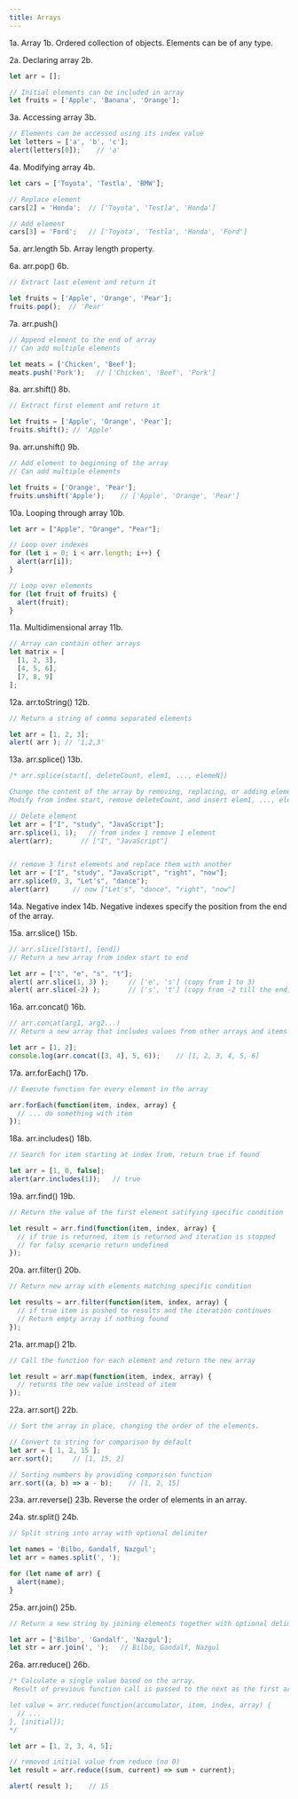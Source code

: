 ```yaml
---
title: Arrays
---
```


1a. Array
1b. Ordered collection of objects. Elements can be of any type.

2a. Declaring array
2b.
```js
let arr = [];

// Initial elements can be included in array
let fruits = ['Apple', 'Banana', 'Orange'];
```

3a. Accessing array
3b.
```js
// Elements can be accessed using its index value
let letters = ['a', 'b', 'c'];
alert(letters[0]);    // 'a'
```

4a. Modifying array
4b.
```js
let cars = ['Toyota', 'Testla', 'BMW'];

// Replace element
cars[2] = 'Honda';  // ['Toyota', 'Testla', 'Honda']

// Add element
cars[3] = 'Ford';   // ['Toyota', 'Testla', 'Honda', 'Ford']
```

5a. arr.length
5b. Array length property.

6a. arr.pop()
6b.
```js
// Extract last element and return it

let fruits = ['Apple', 'Orange', 'Pear'];
fruits.pop();  // 'Pear'
```

7a. arr.push()
```js
// Append element to the end of array
// Can add multiple elements

let meats = ['Chicken', 'Beef'];
meats.push('Pork');   // ['Chicken', 'Beef', 'Pork']
```

8a. arr.shift()
8b.
```js
// Extract first element and return it

let fruits = ['Apple', 'Orange', 'Pear'];
fruits.shift(); // 'Apple'
```

9a. arr.unshift()
9b.
```js
// Add element to beginning of the array
// Can add multiple elements

let fruits = ['Orange', 'Pear'];
fruits.unshift('Apple');    // ['Apple', 'Orange', 'Pear']
```

10a. Looping through array
10b.
```js
let arr = ["Apple", "Orange", "Pear"];

// Loop over indexes
for (let i = 0; i < arr.length; i++) {
  alert(arr[i]);
}

// Loop over elements
for (let fruit of fruits) {
  alert(fruit);
}
```

11a. Multidimensional array
11b.
```js
// Array can contain other arrays
let matrix = [
  [1, 2, 3],
  [4, 5, 6],
  [7, 8, 9]
];
```

12a. arr.toString()
12b.
```js
// Return a string of comma separated elements

let arr = [1, 2, 3];
alert( arr ); // '1,2,3'
```

13a. arr.splice()
13b.
```js
/* arr.splice(start[, deleteCount, elem1, ..., elemeN])

Change the content of the array by removing, replacing, or adding elements.
Modify from index start, remove deleteCount, and insert elem1, ..., elemN at their place */

// Delete element
let arr = ["I", "study", "JavaScript"];
arr.splice(1, 1);   // from index 1 remove 1 element
alert(arr);       // ["I", "JavaScript"]


// remove 3 first elements and replace them with another
let arr = ["I", "study", "JavaScript", "right", "now"];
arr.splice(0, 3, "Let's", "dance");
alert(arr)      // now ["Let's", "dance", "right", "now"]
```

14a. Negative index
14b. Negative indexes specify the position from the end of the array.

15a. arr.slice()
15b.
```js
// arr.slice([start], [end])
// Return a new array from index start to end

let arr = ["t", "e", "s", "t"];
alert( arr.slice(1, 3) );     // ['e', 's'] (copy from 1 to 3)
alert( arr.slice(-2) );       // ['s', 't'] (copy from -2 till the end)
```

16a. arr.concat()
16b.
```js
// arr.concat(arg1, arg2...)
// Return a new array that includes values from other arrays and items

let arr = [1, 2];
console.log(arr.concat([3, 4], 5, 6));    // [1, 2, 3, 4, 5, 6]
```

17a. arr.forEach()
17b.
```js
// Execute function for every element in the array

arr.forEach(function(item, index, array) {
  // ... do something with item
});
```

18a. arr.includes()
18b.
```js
// Search for item starting at index from, return true if found

let arr = [1, 0, false];
alert(arr.includes(1));   // true
```

19a. arr.find()
19b.
```js
// Return the value of the first element satifying specific condition

let result = arr.find(function(item, index, array) {
  // if true is returned, item is returned and iteration is stopped
  // for falsy scenario return undefined
});
```

20a. arr.filter()
20b.
```js
// Return new array with elements matching specific condition

let results = arr.filter(function(item, index, array) {
  // if true item is pushed to results and the iteration continues
  // Return empty array if nothing found
});
```

21a. arr.map()
21b.
```js
// Call the function for each element and return the new array

let result = arr.map(function(item, index, array) {
  // returns the new value instead of item
});
```

22a. arr.sort()
22b.
```js
// Sort the array in place, changing the order of the elements.

// Convert to string for comparison by default
let arr = [ 1, 2, 15 ];
arr.sort();     // [1, 15, 2]

// Sorting numbers by providing comparison function
arr.sort((a, b) => a - b);    // [1, 2, 15]
```

23a. arr.reverse()
23b. Reverse the order of elements in an array.

24a. str.split()
24b.
```js
// Split string into array with optional delimiter

let names = 'Bilbo, Gandalf, Nazgul';
let arr = names.split(', ');

for (let name of arr) {
  alert(name);
}
```

25a. arr.join()
25b.
```js
// Return a new string by joining elements together with optional delimiter

let arr = ['Bilbo', 'Gandalf', 'Nazgul'];
let str = arr.join(', ');   // Bilbo, Gandalf, Nazgul
```

26a. arr.reduce()
26b.
```js
/* Calculate a single value based on the array.
 Result of previous function call is passed to the next as the first argument

let value = arr.reduce(function(accumulator, item, index, array) {
  // ...
}, [initial]);
*/

let arr = [1, 2, 3, 4, 5];

// removed initial value from reduce (no 0)
let result = arr.reduce((sum, current) => sum + current);

alert( result );    // 15
```